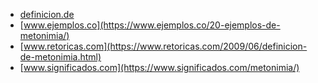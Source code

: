 * [definicion.de](https://definicion.de/metonimia/)
* [www.ejemplos.co](https://www.ejemplos.co/20-ejemplos-de-metonimia/)
* [www.retoricas.com](https://www.retoricas.com/2009/06/definicion-de-metonimia.html)
* [www.significados.com](https://www.significados.com/metonimia/)
